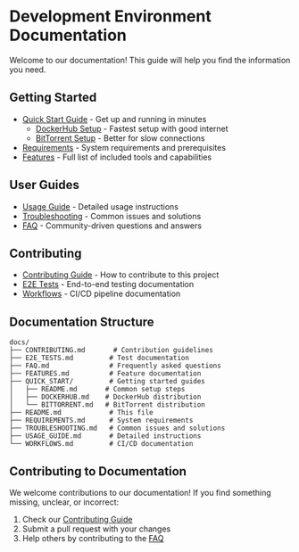 # Development Environment Documentation

Welcome to our documentation! This guide will help you find the information you need.

## Getting Started
- [Quick Start Guide](QUICK_START/README.md) - Get up and running in minutes
  - [DockerHub Setup](QUICK_START/DOCKERHUB.md) - Fastest setup with good internet
  - [BitTorrent Setup](QUICK_START/BITTORRENT.md) - Better for slow connections
- [Requirements](REQUIREMENTS.md) - System requirements and prerequisites
- [Features](FEATURES.md) - Full list of included tools and capabilities

## User Guides
- [Usage Guide](USAGE_GUIDE.md) - Detailed usage instructions
- [Troubleshooting](TROUBLESHOOTING.md) - Common issues and solutions
- [FAQ](FAQ.md) - Community-driven questions and answers

## Contributing
- [Contributing Guide](CONTRIBUTING.md) - How to contribute to this project
- [E2E Tests](E2E_TESTS.md) - End-to-end testing documentation
- [Workflows](WORKFLOWS.md) - CI/CD pipeline documentation

## Documentation Structure
```
docs/
├── CONTRIBUTING.md       # Contribution guidelines
├── E2E_TESTS.md         # Test documentation
├── FAQ.md               # Frequently asked questions
├── FEATURES.md          # Feature documentation
├── QUICK_START/         # Getting started guides
│   ├── README.md       # Common setup steps
│   ├── DOCKERHUB.md    # DockerHub distribution
│   └── BITTORRENT.md   # BitTorrent distribution
├── README.md            # This file
├── REQUIREMENTS.md      # System requirements
├── TROUBLESHOOTING.md   # Common issues and solutions
├── USAGE_GUIDE.md       # Detailed instructions
└── WORKFLOWS.md         # CI/CD documentation
```

## Contributing to Documentation
We welcome contributions to our documentation! If you find something missing, unclear, or incorrect:
1. Check our [Contributing Guide](CONTRIBUTING.md)
2. Submit a pull request with your changes
3. Help others by contributing to the [FAQ](FAQ.md)